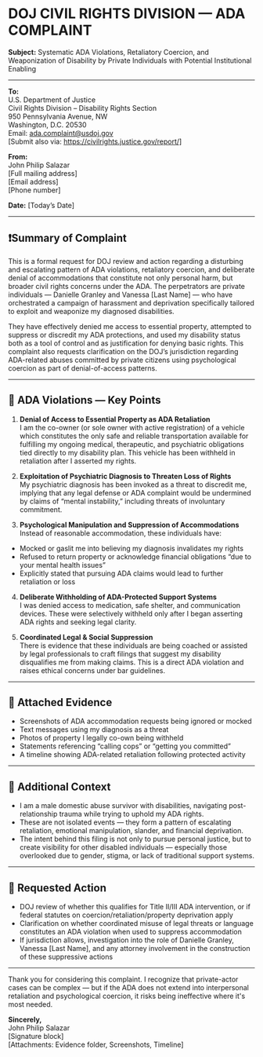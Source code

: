 # DOJ CIVIL RIGHTS DIVISION — ADA COMPLAINT

**Subject:** Systematic ADA Violations, Retaliatory Coercion, and Weaponization of Disability by Private Individuals with Potential Institutional Enabling

---

**To:**  
U.S. Department of Justice  
Civil Rights Division – Disability Rights Section  
950 Pennsylvania Avenue, NW  
Washington, D.C. 20530  
Email: ada.complaint@usdoj.gov  
[Submit also via: https://civilrights.justice.gov/report/]

**From:**  
John Philip Salazar  
[Full mailing address]  
[Email address]  
[Phone number]

**Date:** [Today’s Date]

---

## ❗Summary of Complaint

This is a formal request for DOJ review and action regarding a disturbing and escalating pattern of ADA violations, retaliatory coercion, and deliberate denial of accommodations that constitute not only personal harm, but broader civil rights concerns under the ADA. The perpetrators are private individuals — Danielle Granley and Vanessa [Last Name] — who have orchestrated a campaign of harassment and deprivation specifically tailored to exploit and weaponize my diagnosed disabilities.

They have effectively denied me access to essential property, attempted to suppress or discredit my ADA protections, and used my disability status both as a tool of control and as justification for denying basic rights. This complaint also requests clarification on the DOJ’s jurisdiction regarding ADA-related abuses committed by private citizens using psychological coercion as part of denial-of-access patterns.

---

## 🎯 ADA Violations — Key Points

1. **Denial of Access to Essential Property as ADA Retaliation**  
I am the co-owner (or sole owner with active registration) of a vehicle which constitutes the only safe and reliable transportation available for fulfilling my ongoing medical, therapeutic, and psychiatric obligations tied directly to my disability plan. This vehicle has been withheld in retaliation after I asserted my rights.

2. **Exploitation of Psychiatric Diagnosis to Threaten Loss of Rights**  
My psychiatric diagnosis has been invoked as a threat to discredit me, implying that any legal defense or ADA complaint would be undermined by claims of “mental instability,” including threats of involuntary commitment.

3. **Psychological Manipulation and Suppression of Accommodations**  
Instead of reasonable accommodation, these individuals have:  
- Mocked or gaslit me into believing my diagnosis invalidates my rights  
- Refused to return property or acknowledge financial obligations “due to your mental health issues”  
- Explicitly stated that pursuing ADA claims would lead to further retaliation or loss

4. **Deliberate Withholding of ADA-Protected Support Systems**  
I was denied access to medication, safe shelter, and communication devices. These were selectively withheld only after I began asserting ADA rights and seeking legal clarity.

5. **Coordinated Legal & Social Suppression**  
There is evidence that these individuals are being coached or assisted by legal professionals to craft filings that suggest my disability disqualifies me from making claims. This is a direct ADA violation and raises ethical concerns under bar guidelines.

---

## 📎 Attached Evidence

- Screenshots of ADA accommodation requests being ignored or mocked  
- Text messages using my diagnosis as a threat  
- Photos of property I legally co-own being withheld  
- Statements referencing “calling cops” or “getting you committed”  
- A timeline showing ADA-related retaliation following protected activity

---

## 🧠 Additional Context

- I am a male domestic abuse survivor with disabilities, navigating post-relationship trauma while trying to uphold my ADA rights.  
- These are not isolated events — they form a pattern of escalating retaliation, emotional manipulation, slander, and financial deprivation.  
- The intent behind this filing is not only to pursue personal justice, but to create visibility for other disabled individuals — especially those overlooked due to gender, stigma, or lack of traditional support systems.

---

## 🙏 Requested Action

- DOJ review of whether this qualifies for Title II/III ADA intervention, or if federal statutes on coercion/retaliation/property deprivation apply  
- Clarification on whether coordinated misuse of legal threats or language constitutes an ADA violation when used to suppress accommodation  
- If jurisdiction allows, investigation into the role of Danielle Granley, Vanessa [Last Name], and any attorney involvement in the construction of these suppressive actions

---

Thank you for considering this complaint. I recognize that private-actor cases can be complex — but if the ADA does not extend into interpersonal retaliation and psychological coercion, it risks being ineffective where it's most needed.

**Sincerely,**  
John Philip Salazar  
[Signature block]  
[Attachments: Evidence folder, Screenshots, Timeline]
